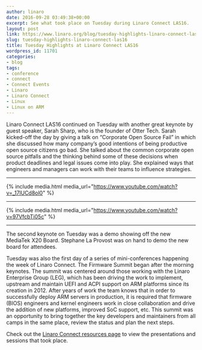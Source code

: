 ```yaml
---
author: linaro
date: 2016-09-28 03:49:38+00:00
excerpt: See what took place on Tuesday during Linaro Connect LAS16.
layout: post
link: https://www.linaro.org/blog/tuesday-highlights-linaro-connect-las16/
slug: tuesday-highlights-linaro-connect-las16
title: Tuesday Highlights at Linaro Connect LAS16
wordpress_id: 11701
categories:
- blog
tags:
- conference
- connect
- Connect Events
- Linaro
- Linaro Connect
- Linux
- Linux on ARM
---
```


Linaro Connect LAS16 continued on Tuesday with another great keynote by guest speaker, Sarah Sharp, who is the founder of Otter Tech. Sarah kicked-off the day by giving a talk on “Corporate Open Source Fail” in which she discussed how many company’s good intentions of being productive open source citizens go bad. She talked about the common corporate open source pitfalls and the thinking behind some of these decisions when product deadlines and legal issues come into play. She explained ways that engineers and managers can work with their teams to influence strategies.

* * *

{% include media.html media_url="https://www.youtube.com/watch?v=_17lUCd8ol0" %}

* * *

{% include media.html media_url="https://www.youtube.com/watch?v=97VfcbTi05c" %}

* * *

The second keynote on Tuesday was a demo showing off the new MediaTek X20 Board. Stephane La Provost was on hand to demo the new board for attendees.

Tuesday was also the first day of a series of mini-conferences happening the week of Linaro Connect. The Firmware Summit began after the morning keynotes. The summit was centered around those working with the Linaro Enterprise Group (LEG), which has been driving the work to implement, upstream and maintain UEFI and ACPI support on ARM platforms since its creation in 2012. After years of work the team knows that in order to successfully deploy ARM servers in production, it is required that firmware (BIOS) engineers and kernel engineers work in close collaboration and drive the addition of new platforms, improved SoC support, etc. This summit was an opportunity to bring together the key developers and maintainers from all camps in the same place, review the status and plan the next steps.




Check out the [Linaro Connect resources page](http://connect.linaro.org/las16/resources/) to view the presentations and sessions that took place.

